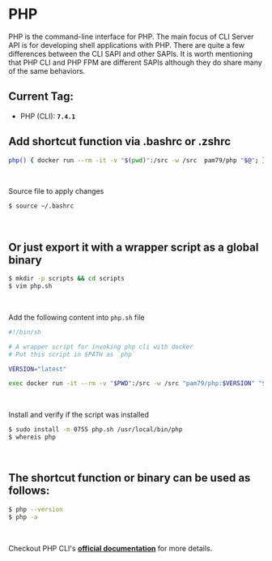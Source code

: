 # PHP

PHP is the command-line interface for PHP. The main focus of CLI Server API is for developing shell applications with PHP. There are quite a few differences between the CLI SAPI and other SAPIs. It is worth mentioning that PHP CLI and PHP FPM are different SAPIs although they do share many of the same behaviors.

## Current Tag:

- PHP (CLI): **`7.4.1`**

## Add shortcut function via .bashrc or .zshrc

```bash
php() { docker run --rm -it -v "$(pwd)":/src -w /src  pam79/php "$@"; }
```
&nbsp;

Source file to apply changes
```bash
$ source ~/.bashrc
```
&nbsp;

## Or just export it with a wrapper script as a global binary
```bash
$ mkdir -p scripts && cd scripts
$ vim php.sh
```
&nbsp;

Add the following content into `php.sh` file

```bash
#!/bin/sh

# A wrapper script for invoking php cli with docker
# Put this script in $PATH as `php`

VERSION="latest"

exec docker run -it --rm -v "$PWD":/src -w /src "pam79/php:$VERSION" "$@"
```
&nbsp;

Install and verify if the script was installed

```bash
$ sudo install -m 0755 php.sh /usr/local/bin/php
$ whereis php
```
&nbsp;

## The shortcut function or binary can be used as follows:
```bash
$ php --version
$ php -a
```
&nbsp;

Checkout PHP CLI's <a href="https://www.php.net/manual/en/features.commandline.php" target="_blank">**official documentation**</a> for more details.
